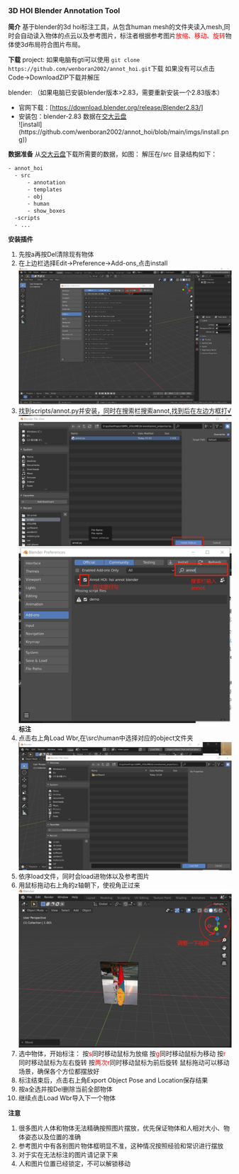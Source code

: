 ### 3D HOI Blender Annotation Tool
**简介**
基于blender的3d hoi标注工具，从包含human mesh的文件夹读入mesh,同时会自动读入物体的点云以及参考图片，标注者根据参考图片<font color=red>放缩、移动、旋转</font>物体使3d布局符合图片布局。



**下载** 
project:
如果电脑有gti可以使用
`git clone https://github.com/wenboran2002/annot_hoi.git`下载
如果没有可以点击Code->DownloadZIP下载并解压

blender:
（如果电脑已安装blender版本>2.83，需要重新安装一个2.83版本）
* 官网下载：[https://download.blender.org/release/Blender2.83/]
* 安装包：blender-2.83 数据在[交大云盘](https://jbox.sjtu.edu.cn/l/V1Tlmx)
  <summary>![install](https://github.com/wenboran2002/annot_hoi/blob/main/imgs/install.png))</summary>
  
**数据准备**
从[交大云盘](https://jbox.sjtu.edu.cn/l/V1Tlmx)下载所需要的数据，如图：
解压在/src
目录结构如下：
```
- annot_hoi
  - src
      - annotation
      - templates
      - obj
      - human
      - show_boxes
  -scripts
  - ...
```

**安装插件**
1. 先按a再按Del清除现有物体
2. 在上边栏选择Edit->Preference->Add-ons,点击install <summary>![step1](https://github.com/wenboran2002/annot_hoi/blob/main/imgs/step3.png)</summary>
3. 找到scripts/annot.py并安装，同时在搜索栏搜索annot,找到后在左边方框打√  ![step1](https://github.com/wenboran2002/annot_hoi/blob/main/imgs/step4.png)
![step1](https://github.com/wenboran2002/annot_hoi/blob/main/imgs/step8.png)
**标注**
1. 点击右上角Load Wbr,在\src\human中选择对应的object文件夹![step1](https://github.com/wenboran2002/annot_hoi/blob/main/imgs/step6.png)
2. 依序load文件，同时会load进物体以及参考图片
3. 用鼠标拖动右上角的z轴朝下，使视角正过来![step1](https://github.com/wenboran2002/annot_hoi/blob/main/imgs/step7.png)
4. 选中物体，开始标注：
   按<font color=red>s</font>同时移动鼠标为放缩
   按<font color=red>g</font>同时移动鼠标为移动
   按<font color=red>r</font>同时移动鼠标为左右旋转
   按<font color=red>两次r</font>同时移动鼠标为前后旋转
   鼠标拖动可以移动场景，确保各个方位都摆放好
5. 标注结束后，点击右上角Export Object Pose and Location保存结果
6. 按a全选并按Del删除当前全部物体
7. 继续点击Load Wbr导入下一个物体

**注意**
1. 很多图片人体和物体无法精确按照图片摆放，优先保证物体和人相对大小、物体姿态以及位置的准确
2. 参考图片中有各别图片物体框明显不准，这种情况按照经验和常识进行摆放
3. 对于实在无法标注的图片请记录下来
4. 人和图片位置已经锁定，不可以解锁移动
